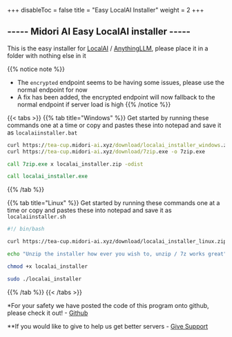 
+++
disableToc = false
title = "Easy LocalAI Installer"
weight = 2
+++

## ----- Midori AI Easy LocalAI installer -----
This is the easy installer for [LocalAI](https://github.com/mudler/LocalAI) / [AnythingLLM](https://github.com/Mintplex-Labs/anything-llm), please place it in a folder with nothing else in it

{{% notice note %}}
- The ``encrypted`` endpoint seems to be having some issues, please use the normal endpoint for now
- A fix has been added, the encrypted endpoint will now fallback to the normal endpoint if server load is high
{{% /notice %}}

{{< tabs >}}
{{% tab title="Windows" %}}
Get started by running these commands one at a time or copy and pastes these into notepad and save it as ``localaiinstaller.bat``

```bat
curl https://tea-cup.midori-ai.xyz/download/localai_installer_windows.zip -o localai_installer.zip
curl https://tea-cup.midori-ai.xyz/download/7zip.exe -o 7zip.exe

call 7zip.exe x localai_installer.zip -odist

call localai_installer.exe
```
{{% /tab %}}

{{% tab title="Linux" %}}
Get started by running these commands one at a time or copy and pastes these into notepad and save it as ``localaiinstaller.sh``

```sh
#!/ bin/bash

curl https://tea-cup.midori-ai.xyz/download/localai_installer_linux.zip -o localai_installer.zip

echo "Unzip the installer how ever you wish to, unzip / 7z works great"

chmod +x localai_installer

sudo ./localai_installer
```

{{% /tab %}}
{{< /tabs >}}

*For your safety we have posted the code of this program onto github, please check it out! - [Github](https://github.com/lunamidori5/Midori-AI/tree/master/other_files)

**If you would like to give to help us get better servers - [Give Support](https://paypal.me/midoricookieclub?country.x=US&locale.x=en_US)